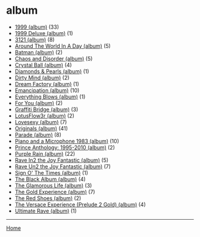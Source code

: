 # album

  * [1999 (album)](./album/1999/) (33)
  * [1999 Deluxe (album)](./album/1999-deluxe/) (1)
  * [3121 (album)](./album/3121/) (8)
  * [Around The World In A Day (album)](./album/around-the-world-in-a-day/) (5)
  * [Batman (album)](./album/batman/) (2)
  * [Chaos and Disorder (album)](./album/chaos-and-disorder/) (5)
  * [Crystal Ball (album)](./album/crystal-ball/) (4)
  * [Diamonds & Pearls (album)](./album/diamonds-pearls/) (1)
  * [Dirty Mind (album)](./album/dirty-mind/) (2)
  * [Dream Factory (album)](./album/dream-factory/) (1)
  * [Emancipation (album)](./album/emancipation/) (10)
  * [Everything Blows (album)](./album/everything-blows/) (1)
  * [For You (album)](./album/for-you/) (2)
  * [Graffiti Bridge (album)](./album/graffiti-bridge/) (3)
  * [LotusFlow3r (album)](./album/lotusflow3r/) (2)
  * [Lovesexy (album)](./album/lovesexy/) (7)
  * [Originals (album)](./album/originals/) (41)
  * [Parade (album)](./album/parade/) (8)
  * [Piano and a Microphone 1983 (album)](./album/piano-and-a-microphone-1983/) (10)
  * [Prince Anthology: 1995-2010 (album)](./album/prince-anthology-1995-2010/) (2)
  * [Purple Rain (album)](./album/purple-rain/) (22)
  * [Rave In2 the Joy Fantastic (album)](./album/rave-in2-the-joy-fantastic/) (5)
  * [Rave Un2 the Joy Fantastic (album)](./album/rave-un2-the-joy-fantastic/) (7)
  * [Sign O' The Times (album)](./album/sign-o-the-times/) (1)
  * [The Black Album (album)](./album/the-black-album/) (4)
  * [The Glamorous Life (album)](./album/the-glamorous-life/) (3)
  * [The Gold Experience (album)](./album/the-gold-experience/) (7)
  * [The Red Shoes (album)](./album/the-red-shoes/) (2)
  * [The Versace Experience (Prelude 2 Gold) (album)](./album/the-versace-experience-prelude-2-gold/) (4)
  * [Ultimate Rave (album)](./album/ultimate-rave/) (1)

----

[Home](../)

